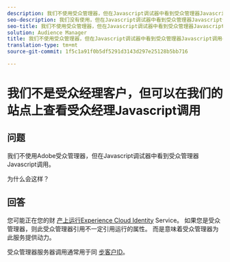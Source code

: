 ```yaml
---
description: 我们不使用受众管理器，但在Javascript调试器中看到受众管理器Javascript调用——原因何在？
seo-description: 我们没有使用，但在Javascript调试器中看到受众管理器Javascript调用——原因何在？
seo-title: 我们不使用受众管理器，但在Javascript调试器中看到受众管理器Javascript调用——原因何在？
solution: Audience Manager
title: 我们不使用受众管理器，但在Javascript调试器中看到受众管理器Javascript调用——原因何在？
translation-type: tm+mt
source-git-commit: 1f5c1a91f0b5df5291d3143d297e25128b5bb716

---
```



# 我们不是受众经理客户，但可以在我们的站点上查看受众经理Javascript调用

## 问题

我们不使用Adobe受众管理器，但在Javascript调试器中看到受众管理器Javascript调用。

为什么会这样？

## 回答

您可能正在您的财 [产上运行Experience Cloud Identity](https://docs.adobe.com/content/help/en/id-service/using/home.html) Service。 如果您是受众管理器，则此受众管理器引用不一定引用运行的属性。 而是意味着受众管理器为此服务提供动力。

受众管理器服务器调用通常用于同 [步客户ID](https://docs.adobe.com/content/help/en/id-service/using/id-service-api/methods/setcustomerids.html)。
